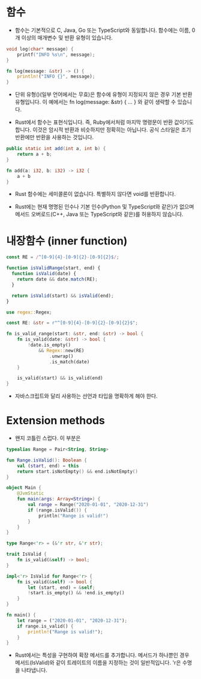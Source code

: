 # 함수

- 함수는 기본적으로 C, Java, Go 또는 TypeScript와 동일합니다. 함수에는 이름, 0개 이상의 매개변수 및 반환 유형이 있습니다.

```C
void log(char* message) {
    printf("INFO %s\n", message);
}
```

```rust
fn log(message: &str) -> () {
    println!("INFO {}", message);
}
```

- 단위 유형()(일부 언어에서는 무효)은 함수에 유형이 지정되지 않은 경우 기본 반환 유형입니다. 이 예에서는 fn log(message: &str) { ... } 와 같이 생략할 수 있습니다.

- Rust에서 함수는 표현식입니다. 즉, Ruby에서처럼 마지막 명령문이 반환 값이기도 합니다. 이것은 암시적 반환과 비슷하지만 정확히는 아닙니다. 공식 스타일은 조기 반환에만 반환을 사용하는 것입니다.

```java
public static int add(int a, int b) {
    return a + b;
}
```

```rust
fn add(a: i32, b: i32) -> i32 {
    a + b
}
```

- Rust 함수에는 세미콜론이 없습니다. 특별하지 않다면 void를 반환합니다.

- Rust에는 현재 명명된 인수나 기본 인수(Python 및 TypeScript와 같은)가 없으며 메서드 오버로드(C++, Java 또는 TypeScript와 같은)를 허용하지 않습니다.

# 내장함수 (inner function)

```js
const RE = /^[0-9]{4}-[0-9]{2}-[0-9]{2}$/;

function isValidRange(start, end) {
  function isValid(date) {
    return date && date.match(RE);
  }

  return isValid(start) && isValid(end);
}
```

```rust
use regex::Regex;

const RE: &str = r"^[0-9]{4}-[0-9]{2}-[0-9]{2}$";

fn is_valid_range(start: &str, end: &str) -> bool {
    fn is_valid(date: &str) -> bool {
        !date.is_empty()
            && Regex::new(RE)
                .unwrap()
                .is_match(date)
    }

    is_valid(start) && is_valid(end)
}
```

- 자바스크립트와 달리 사용하는 선언과 타입을 명확하게 해야 한다.

# Extension methods

- 왠지 코틀린 스럽다. 이 부분은

```kotlin
typealias Range = Pair<String, String>

fun Range.isValid(): Boolean {
    val (start, end) = this
    return start.isNotEmpty() && end.isNotEmpty()
}

object Main {
    @JvmStatic
    fun main(args: Array<String>) {
        val range = Range("2020-01-01", "2020-12-31")
        if (range.isValid()) {
            println("Range is valid!")
        }
    }
}
```

```rust
type Range<'r> = (&'r str, &'r str);

trait IsValid {
    fn is_valid(&self) -> bool;
}

impl<'r> IsValid for Range<'r> {
    fn is_valid(&self) -> bool {
        let (start, end) = &self;
        !start.is_empty() && !end.is_empty()
    }
}

fn main() {
    let range = ("2020-01-01", "2020-12-31");
    if range.is_valid() {
        println!("Range is valid!");
    }
}
```

- Rust에서는 특성을 구현하여 확장 메서드를 추가합니다. 메서드가 하나뿐인 경우 메서드(IsValid)와 같이 트레이트의 이름을 지정하는 것이 일반적입니다. 'r은 수명을 나타냅니다.
